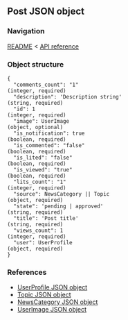 ## Post JSON object

### Navigation
[README](../../README.md)
<
[API reference](../api_reference.md)

### Object structure
```
{
  "comments_count": "1"                                                         (integer, required)
  "description": 'Description string'                                           (string, required)
  "id": 1                                                                       (integer, required)
  "image": UserImage                                                            (object, optional)
  "is_notification": true                                                       (boolean, required)
  "is_commented": "false"                                                       (boolean, required)
  "is_lited": "false"                                                           (boolean, required)
  "is_viewed": "true"                                                           (boolean, required)
  "lits_count": "1"                                                             (integer, required)
  "source": NewsCategory || Topic                                               (object, required)
  "state": 'pending | approved'                                                 (string, required)
  "title": 'Post title'                                                         (string, required)
  "views_count": 1                                                              (integer, required)
  "user": UserProfile                                                           (object, required)
}
```

### References
- [UserProfile JSON object](./user_profile.md)
- [Topic JSON object](./topic.md)
- [NewsCategory JSON object](./news_category.md)
- [UserImage JSON object](./user_image.md)
